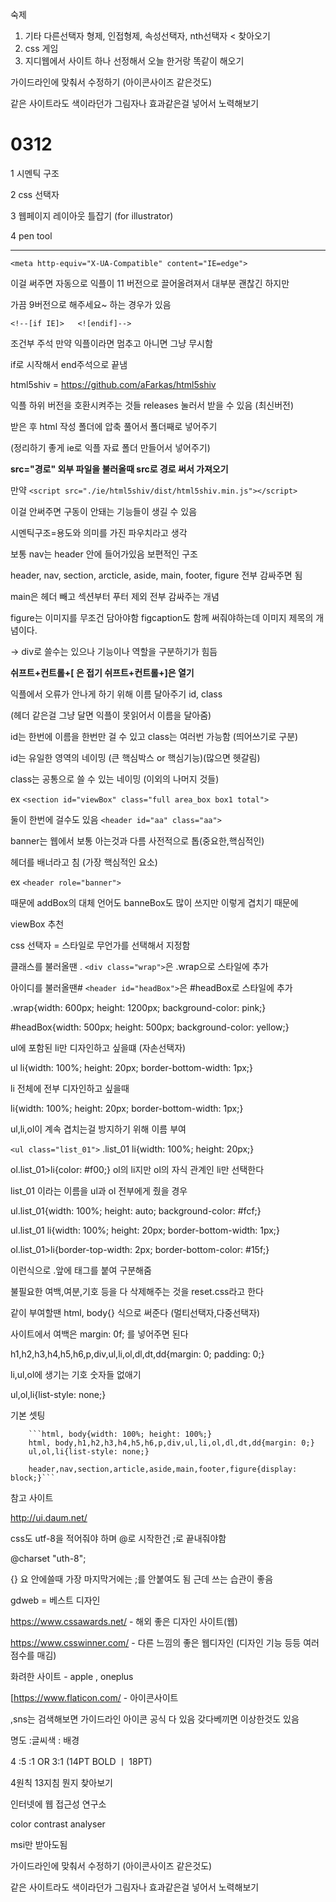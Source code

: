 숙제

1. 기타 다른선택자 형제, 인접형제, 속성선택자, nth선택자 < 찾아오기
2. css 게임
3. 지디웹에서 사이트 하나 선정해서 오늘 한거랑 똑같이 해오기

가이드라인에 맞춰서 수정하기 (아이콘사이즈 같은것도)

같은 사이트라도 색이라던가 그림자나 효과같은걸 넣어서 노력해보기



# 0312



1 시멘틱 구조

2 css 선택자

3 웹페이지 레이아웃 틀잡기 (for illustrator)

4 pen tool







---



```<meta http-equiv="X-UA-Compatible" content="IE=edge">```

이걸 써주면 자동으로 익플이 11 버전으로 끌어올려져서 대부분 괜찮긴 하지만

가끔 9버전으로 해주세요~ 하는 경우가 있음

```<!--[if IE]>   <![endif]-->```

조건부 주석 만약 익플이라면 멈추고 아니면 그냥 무시함

if로 시작해서 end주석으로 끝냄

html5shiv  = https://github.com/aFarkas/html5shiv

익플 하위 버전을 호환시켜주는 것들 releases 눌러서 받을 수 있음 (최신버전)

받은 후 html 작성 폴더에 압축 풀어서 폴더째로 넣어주기

(정리하기 좋게 ie로 익플 자료 폴더 만들어서 넣어주기)

**src="경로" 외부 파일을 불러올때 src로 경로 써서 가져오기**

만약 ```<script src="./ie/html5shiv/dist/html5shiv.min.js"></script>```

이걸 안써주면 구동이 안돼는 기능들이 생길 수 있음

시멘틱구조=용도와 의미를 가진 파우치라고 생각



보통 nav는 header 안에 들어가있음 보편적인 구조

header, nav, section, arcticle, aside, main, footer, figure 전부 감싸주면 됨

main은 헤더 빼고 섹션부터 푸터 제외 전부 감싸주는 개념

figure는 이미지를 무조건 담아야함 figcaption도 함께 써줘야하는데 이미지 제목의 개념이다.

-> div로 쓸수는 있으나 기능이나 역할을 구분하기가 힘듬

**쉬프트+컨트롤+[ 은 접기 쉬프트+컨트롤+]은 열기**



익플에서 오류가 안나게 하기 위해 이름 달아주기 id, class

(헤더 같은걸 그냥 달면 익플이 못읽어서 이름을 달아줌)

id는 한번에 이름을 한번만 걸 수 있고 class는 여러번 가능함 (띄어쓰기로 구분)

id는 유일한 영역의 네이밍 (큰 핵심박스 or 핵심기능)(많으면 헷갈림)

class는 공통으로 쓸 수 있는 네이밍 (이외의 나머지 것들)

ex ```<section id="viewBox" class="full area_box box1 total">```

둘이 한번에 걸수도 있음 ```<header id="aa" class="aa">```



banner는 웹에서 보통 아는것과 다름 사전적으로 톱(중요한,핵심적인)

헤더를 배너라고 침 (가장 핵심적인 요소) 

ex ```<header role="banner">``` 

때문에 addBox의 대체 언어도 banneBox도 많이 쓰지만 이렇게 겹치기 때문에

viewBox 추천





css 선택자 = 스타일로 무언가를 선택해서 지정함

클래스를 불러올땐 .  ```<div class="wrap">```은 .wrap으로 스타일에 추가

아이디를 불러올땐#  ```<header id="headBox">```은 #headBox로 스타일에 추가

.wrap{width: 600px; height: 1200px; background-color: pink;}

#headBox{width: 500px; height: 500px; background-color: yellow;}



ul에 포함된 li만 디자인하고 싶을떄 (자손선택자)

ul li{width: 100%; height: 20px; border-bottom-width: 1px;}

li 전체에 전부 디자인하고 싶을때

li{width: 100%; height: 20px; border-bottom-width: 1px;}



ul,li,ol이 계속 겹치는걸 방지하기 위해 이름 부여

```<ul class="list_01">```    .list_01 li{width: 100%; height: 20px;}



ol.list_01>li{color: #f00;} ol의 li지만 ol의 자식 관계인 li만 선택한다



list_01 이라는 이름을 ul과 ol 전부에게 줬을 경우

 ul.list_01{width: 100%; height: auto; background-color: #fcf;}

ul.list_01 li{width: 100%; height: 20px; border-bottom-width: 1px;}

ol.list_01>li{border-top-width: 2px; border-bottom-color: #15f;}

이런식으로 .앞에 태그를 붙여 구분해줌



불필요한 여백,여분,기호 등을 다 삭제해주는 것을 reset.css라고 한다

같이 부여할땐 html, body{} 식으로 써준다 (멀티선택자,다중선택자)

사이트에서 여백은 margin: 0f; 를 넣어주면 된다

 h1,h2,h3,h4,h5,h6,p,div,ul,li,ol,dl,dt,dd{margin: 0; padding: 0;}

li,ul,ol에 생기는 기호 숫자들 없애기

 ul,ol,li{list-style: none;}



기본 셋팅

        ```html, body{width: 100%; height: 100%;}
        html, body,h1,h2,h3,h4,h5,h6,p,div,ul,li,ol,dl,dt,dd{margin: 0;}
        ul,ol,li{list-style: none;}
    
        header,nav,section,article,aside,main,footer,figure{display: block;}```
참고 사이트

http://ui.daum.net/ 



css도 utf-8을 적어줘야 하며 @로 시작한건 ;로 끝내줘야함

@charset "uth-8";

{} 요 안에쓸때 가장 마지막거에는 ;를 안붙여도 됨 근데 쓰는 습관이 좋음





gdweb = 베스트 디자인 

https://www.cssawards.net/ - 해외 좋은 디자인 사이트(웹)

https://www.csswinner.com/ - 다른 느낌의 좋은 웹디자인 (디자인 기능 등등 여러 점수를 매김)



화려한 사이트 - apple , oneplus



[https://www.flaticon.com/ - 아이콘사이트

,sns는 검색해보면 가이드라인 아이콘 공식 다 있음 갖다베끼면 이상한것도 있음



명도 :글씨색 : 배경

4 :5 :1  OR 3:1 (14PT BOLD ㅣ 18PT)

4원칙 13지침 뭔지 찾아보기



인터넷에 웹 접근성 연구소

color contrast analyser

msi만 받아도됨

가이드라인에 맞춰서 수정하기 (아이콘사이즈 같은것도)

같은 사이트라도 색이라던가 그림자나 효과같은걸 넣어서 노력해보기